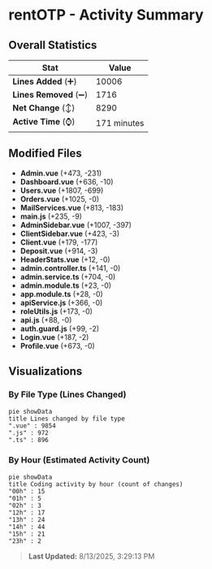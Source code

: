 # rentOTP - Activity Summary 

## Overall Statistics

| Stat                   | Value                                                             |
| ---------------------- | ----------------------------------------------------------------- |
| **Lines Added** (➕)   | 10006                                          |
| **Lines Removed** (➖) | 1716                                        |
| **Net Change** (↕)    | 8290                |
| **Active Time** (⌚)   | 171 minutes |


## Modified Files
- **Admin.vue** (+473, -231)
- **Dashboard.vue** (+636, -10)
- **Users.vue** (+1807, -699)
- **Orders.vue** (+1025, -0)
- **MailServices.vue** (+813, -183)
- **main.js** (+235, -9)
- **AdminSidebar.vue** (+1007, -397)
- **ClientSidebar.vue** (+423, -3)
- **Client.vue** (+179, -177)
- **Deposit.vue** (+914, -3)
- **HeaderStats.vue** (+12, -0)
- **admin.controller.ts** (+141, -0)
- **admin.service.ts** (+704, -0)
- **admin.module.ts** (+23, -0)
- **app.module.ts** (+28, -0)
- **apiService.js** (+366, -0)
- **roleUtils.js** (+173, -0)
- **api.js** (+88, -0)
- **auth.guard.js** (+99, -2)
- **Login.vue** (+187, -2)
- **Profile.vue** (+673, -0)

## Visualizations

### By File Type (Lines Changed)

```mermaid
pie showData
title Lines changed by file type
".vue" : 9854
".js" : 972
".ts" : 896
```

### By Hour (Estimated Activity Count)

```mermaid
pie showData
title Coding activity by hour (count of changes)
"00h" : 15
"01h" : 5
"02h" : 3
"12h" : 17
"13h" : 24
"14h" : 44
"15h" : 21
"23h" : 2
```


> **Last Updated:** 8/13/2025, 3:29:13 PM